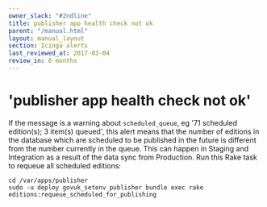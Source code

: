 ```yaml
---
owner_slack: "#2ndline"
title: publisher app health check not ok
parent: "/manual.html"
layout: manual_layout
section: Icinga alerts
last_reviewed_at: 2017-03-04
review_in: 6 months
---
```


# 'publisher app health check not ok'

If the message is a warning about `scheduled_queue`, eg '71 scheduled
edition(s); 3 item(s) queued', this alert means that the number of
editions in the database which are scheduled to be published in the
future is different from the number currently in the queue. This can
happen in Staging and Integration as a result of the data sync from
Production. Run this Rake task to requeue all scheduled editions:

```
cd /var/apps/publisher
sudo -u deploy govuk_setenv publisher bundle exec rake editions:requeue_scheduled_for_publishing
```
